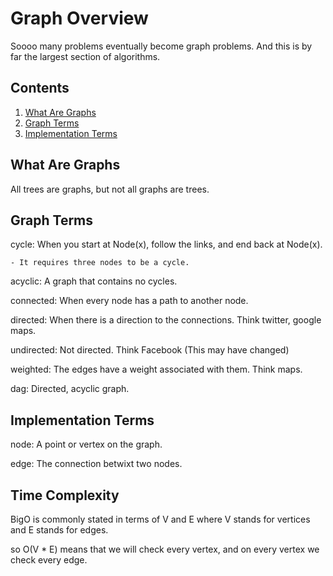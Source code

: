 # Graph Overview

Soooo many problems eventually become graph problems. And this is by far the largest section of algorithms.

## Contents

1. [What Are Graphs](#what-are-graphs)
2. [Graph Terms](#graph-terms)
3. [Implementation Terms](#implementation-terms)

## What Are Graphs

All trees are graphs, but not all graphs are trees.

## Graph Terms

cycle: When you start at Node(x), follow the links, and end back at Node(x).

    - It requires three nodes to be a cycle.

acyclic: A graph that contains no cycles.

connected: When every node has a path to another node.

directed: When there is a direction to the connections. Think twitter, google maps.

undirected: Not directed. Think Facebook (This may have changed)

weighted: The edges have a weight associated with them. Think maps.

dag: Directed, acyclic graph.

## Implementation Terms

node: A point or vertex on the graph.

edge: The connection betwixt two nodes.

## Time Complexity

BigO is commonly stated in terms of V and E where V stands for vertices and E stands for edges.

so O(V \* E) means that we will check every vertex, and on every vertex we check every edge.

